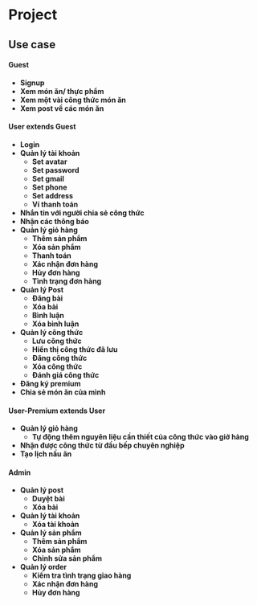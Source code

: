 # Project

## Use case
#### Guest
- **Signup**
- **Xem món ăn/ thực phẩm**
- **Xem một vài công thức món ăn**
- **Xem post về các món ăn**
#### User extends Guest
- **Login**
- **Quản lý tài khoản**
    - **Set avatar**
    - **Set password**
    - **Set gmail**
    - **Set phone**
    - **Set address**
    - **Ví thanh toán**
- **Nhắn tin với người chia sẻ công thức**
- **Nhận các thông báo**
- **Quản lý giỏ hàng**
    - **Thêm sản phẩm**
    - **Xóa sản phẩm**
    - **Thanh toán**
    - **Xác nhận đơn hàng**
    - **Hủy đơn hàng**
    - **Tình trạng đơn hàng**
- **Quản lý Post**
    - **Đăng bài**
    - **Xóa bài**
    - **Bình luận**
    - **Xóa bình luận**
- **Quản lý công thức**
    + **Lưu công thức**
    + **Hiển thị công thức đã lưu**
    + **Đăng công thức**
    + **Xóa công thức**
    + **Đánh giá công thức**
- **Đăng ký premium**
- **Chia sẻ món ăn của mình**
#### User-Premium extends User
- **Quản lý giỏ hàng**
    + **Tự động thêm nguyên liệu cần thiết của công thức vào giở hàng**
- **Nhận được công thức từ đầu bếp chuyên nghiệp**
- **Tạo lịch nấu ăn**
#### Admin
- **Quản lý post**
    + **Duyệt bài**
    + **Xóa bài**
- **Quản lý tài khoản**
    + **Xóa tài khoản**
- **Quản lý sản phẩm**
    + **Thêm sản phẩm**
    + **Xóa sản phẩm**
    + **Chỉnh sửa sản phẩm**
- **Quản lý order**
    + **Kiểm tra tình trạng giao hàng**
    + **Xác nhận đơn hàng**
    + **Hủy đơn hàng**
